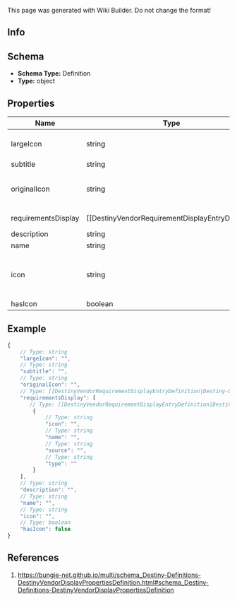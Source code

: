 <span class="wiki-builder">This page was generated with Wiki Builder. Do not change the format!</span>

## Info

## Schema
* **Schema Type:** Definition
* **Type:** object

## Properties
Name | Type | Description
---- | ---- | -----------
largeIcon | string | I regret calling this a &quot;large icon&quot;. It's more like a medium-sized image with a picture of the vendor's mug on it, trying their best to look cool. Not what one would call an icon.
subtitle | string | 
originalIcon | string | If we replaced the icon with something more glitzy, this is the original icon that the vendor had according to the game's content. It may be more lame and/or have less razzle-dazzle. But who am I to tell you which icon to use.
requirementsDisplay | [[DestinyVendorRequirementDisplayEntryDefinition|Destiny-Definitions-DestinyVendorRequirementDisplayEntryDefinition]]:Definition[] | Vendors, in addition to expected display property data, may also show some &quot;common requirements&quot; as statically defined definition data. This might be when a vendor accepts a single type of currency, or when the currency is unique to the vendor and the designers wanted to show that currency when you interact with the vendor.
description | string | 
name | string | 
icon | string | Note that &quot;icon&quot; is sometimes misleading, and should be interpreted in the context of the entity. For instance, in Destiny 1 the DestinyRecordBookDefinition's icon was a big picture of a book. But usually, it will be a small square image that you can use as... well, an icon.
hasIcon | boolean | 

## Example
```javascript
{
    // Type: string
    "largeIcon": "",
    // Type: string
    "subtitle": "",
    // Type: string
    "originalIcon": "",
    // Type: [[DestinyVendorRequirementDisplayEntryDefinition|Destiny-Definitions-DestinyVendorRequirementDisplayEntryDefinition]]:Definition[]
    "requirementsDisplay": [
       // Type: [[DestinyVendorRequirementDisplayEntryDefinition|Destiny-Definitions-DestinyVendorRequirementDisplayEntryDefinition]]:Definition
        {
            // Type: string
            "icon": "",
            // Type: string
            "name": "",
            // Type: string
            "source": "",
            // Type: string
            "type": ""
        }
    ],
    // Type: string
    "description": "",
    // Type: string
    "name": "",
    // Type: string
    "icon": "",
    // Type: boolean
    "hasIcon": false
}

```

## References
1. https://bungie-net.github.io/multi/schema_Destiny-Definitions-DestinyVendorDisplayPropertiesDefinition.html#schema_Destiny-Definitions-DestinyVendorDisplayPropertiesDefinition
